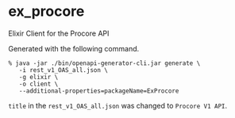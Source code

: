 # ex_procore
Elixir Client for the Procore API

Generated with the following command.

```
% java -jar ./bin/openapi-generator-cli.jar generate \
   -i rest_v1_OAS_all.json \
   -g elixir \
   -o client \
   --additional-properties=packageName=ExProcore
```

`title` in the `rest_v1_OAS_all.json` was changed to `Procore V1 API`.
